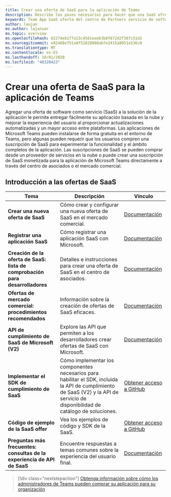 ```yaml
---
title: Crear una oferta de SaaS para la aplicación de Teams
description: Describe los pasos necesarios para hacer que una SaaS ofrezca parte de una experiencia de aplicación de Microsoft Teams de terceros.
keywords: Team App SaaS oferta del centro de Partners servicio de software de Marketplace
author: laujan
ms.author: lajanuar
ms.topic: overview
ms.openlocfilehash: 62274eb1f7a13c4581eeeb3b8f872d2f387c51d2
ms.sourcegitcommit: e92408e751a8f51028908ab7e2415a8051a536c0
ms.translationtype: MT
ms.contentlocale: es-ES
ms.lasthandoff: 10/01/2020
ms.locfileid: "48328423"
---
```

# <a name="create-a-saas-offer-for-your-teams-app"></a>Crear una oferta de SaaS para la aplicación de Teams

Agregar una oferta de software como servicio (SaaS) a la solución de la aplicación le permite entregar fácilmente su aplicación basada en la nube y mejorar la experiencia del usuario al proporcionar actualizaciones automatizadas y un mayor acceso entre plataformas. Las aplicaciones de Microsoft Teams pueden instalarse de forma gratuita en el entorno de Teams, pero algunas pueden requerir que los usuarios compren una suscripción de SaaS para experimentar la funcionalidad y el ámbito completos de la aplicación. Las suscripciones de SaaS se pueden comprar desde un proveedor de servicios en la nube o puede crear una suscripción de SaaS monetizada para la aplicación de Microsoft Teams directamente a través del centro de asociados o el mercado comercial.

## <a name="getting-started-with-saas-offers"></a>Introducción a las ofertas de SaaS

| Tema | Descripción| Vínculo |
|------|-------------|------|
|**Crear una nueva oferta de SaaS**|Cómo crear y configurar una nueva oferta de SaaS en el mercado comercial.| [Documentación](/azure/marketplace/partner-center-portal/create-new-saas-offer)|
|**Registrar una aplicación SaaS** | Cómo registrar una aplicación SaaS con Microsoft.| [Documentación](/azure/marketplace/partner-center-portal/pc-saas-registration)|
|**Creación de la oferta de SaaS: lista de comprobación para desarrolladores**| Detalles e instrucciones para crear una oferta de SaaS en el centro de asociados.| [Documentación](/azure/marketplace/partner-center-portal/offer-creation-checklist)|
|**Ofertas de mercado comercial: procedimientos recomendados** |Información sobre la creación de ofertas de SaaS eficaces.|[Documentación](/azure/marketplace/gtm-offer-listing-best-practices)|
|**API de cumplimiento de SaaS de Microsoft (V2)** | Explore las API que permiten a los desarrolladores crear ofertas de SaaS con Microsoft.| [Documentación](/azure/marketplace/partner-center-portal/pc-saas-fulfillment-api-v2) |
|**Implementar el SDK de cumplimiento de SaaS**| Cómo implementar los componentes necesarios para habilitar el SDK, incluida la API de cumplimiento de SaaS (V2) y la API de servicio de disponibilidad de catálogo de soluciones.| [Obtener acceso a GitHub](https://github.com/Azure/Microsoft-commercial-marketplace-transactable-SaaS-offer-SDK/blob/master/docs/Installation-Instructions.md) |
|**Código de ejemplo de la SaaS offer**| Vea los ejemplos de código y SDK de la SaaS.| [Obtener acceso a GitHub](https://github.com/Azure/Microsoft-commercial-marketplace-transactable-SaaS-offer-SDK)|
| **Preguntas más frecuentes: consultas de la experiencia de API de SaaS** | Encuentre respuestas a temas comunes sobre la experiencia del usuario final.| [Documentación](/azure/marketplace/partner-center-portal/saas-fulfillment-apis-faq) |

> [!div class="nextstepaction"]
> [Obtenga información sobre cómo los administradores de Teams pueden comprar su aplicación para su organización](/MicrosoftTeams/purchase-third-party-apps)
